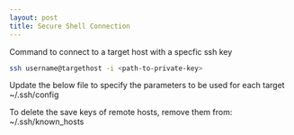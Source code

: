 ```yaml
---
layout: post
title: Secure Shell Connection
---
```


Command to connect to a target host with a specfic ssh key
```bash
ssh username@targethost -i <path-to-private-key>
```

Update the below file to specify the parameters to be used for each target
~/.ssh/config

To delete the save keys of remote hosts, remove them from:
~/.ssh/known_hosts